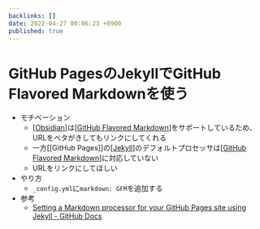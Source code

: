 ```yaml
---
backlinks: []
date: 2022-04-27 00:06:23 +0900
published: true
---
```


# GitHub PagesのJekyllでGitHub Flavored Markdownを使う

- モチベーション
  - [[Obsidian]]は[[GitHub Flavored Markdown]]をサポートしているため、URLをベタがきしてもリンクにしてくれる
  - 一方[[GitHub Pages]]の[[Jekyll]]のデフォルトプロセッサは[[GitHub Flavored Markdown]]に対応していない
  - URLをリンクにしてほしい
- やり方
  - `_config.yml`に`markdown: GFM`を追加する
- 参考
  - [Setting a Markdown processor for your GitHub Pages site using Jekyll - GitHub Docs](https://docs.github.com/ja/pages/setting-up-a-github-pages-site-with-jekyll/setting-a-markdown-processor-for-your-github-pages-site-using-jekyll)

[//begin]: # "Autogenerated link references for markdown compatibility"
[Obsidian]: Obsidian "Obsidian"
[GitHub Flavored Markdown]: <GitHub Flavored Markdown> "GitHub Flavored Markdown"
[Jekyll]: Jekyll "Jekyll"
[GitHub Flavored Markdown]: <GitHub Flavored Markdown> "GitHub Flavored Markdown"
[//end]: # "Autogenerated link references"